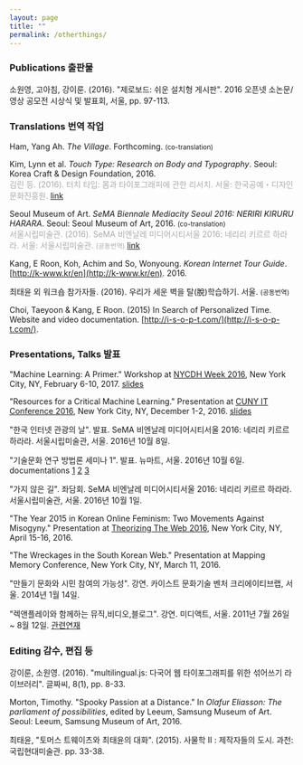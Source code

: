 ```yaml
---
layout: page
title: ""
permalink: /otherthings/
---
```


### Publications 출판물

소원영, 고아침, 강이룬. (2016). "제로보드: 쉬운 설치형 게시판". 2016 오픈넷 소논문/영상 공모전 시상식 및 발표회, 서울, pp. 97-113.

### Translations 번역 작업

<!-- ### Kang, E Roon & So, Wonyoung. _Seoul Libre Maps._ -->

Ham, Yang Ah. _The Village_. Forthcoming. <small>(co-translation)</small>

Kim, Lynn et al. _Touch Type: Research on Body and Typography_. Seoul: Korea Craft & Design Foundation, 2016.  
<span style="color: #aaa">김린 등. (2016). 터치 타입: 몸과 타이포그래피에 관한 리서치. 서울: 한국공예・디자인문화진흥원.</span> [link](https://www.facebook.com/typojanchi/posts/693653810813205)

Seoul Museum of Art. _SeMA Biennale Mediacity Seoul 2016: NERIRI KIRURU HARARA_. Seoul: Seoul Museum of Art, 2016. <small>(co-translation)</small>    
<span style="color: #aaa">서울시립미술관. (2016). SeMA 비엔날레 미디어시티서울 2016: 네리리 키르르 하라라. 서울: 서울시립미술관. <small>(공동번역)</small></span> [link](http://shop.thebooksociety.org/shop/goods/goods_view.php?goodsno=1219)

Kang, E Roon, Koh, Achim and So, Wonyoung. _Korean Internet Tour Guide_. [http://k-www.kr/en](http://k-www.kr/en). 2016.

최태윤 외 워크숍 참가자들. (2016). 우리가 세운 벽을 탈(脫)학습하기. 서울. <small>(공동번역)</small>

Choi, Taeyoon & Kang, E Roon. (2015) In Search of Personalized Time. Website and video documentation. [http://i-s-o-p-t.com/](http://i-s-o-p-t.com/).

### Presentations, Talks 발표

"Machine Learning: A Primer." Workshop at [NYCDH Week 2016](http://dhweek.nycdh.org/workshops/), New York City, NY, February 6-10, 2017. [slides](/assets/cunyitconference16_koh.pdf)

"Resources for a Critical Machine Learning." Presentation at [CUNY IT Conference 2016](http://www.centerdigitaled.com/events/CUNY-IT-Conference-2016.html), New York City, NY, December 1-2, 2016. [slides](/assets/feb8_nycdh_ml.pdf)

"한국 인터넷 관광의 날". 발표. SeMA 비엔날레 미디어시티서울 2016: 네리리 키르르 하라라. 서울시립미술관, 서울. 2016년 10월 8일. <!-- slides/talk -->

"기술문화 연구 방법론 세미나 1". 발표. 뉴마트, 서울. 2016년 10월 6일. documentations [1](http://bit.ly/2emXctG) [2](http://bit.ly/2dVtkVC) [3](http://bit.ly/2emVys3)

"가지 않은 길". 좌담회. SeMA 비엔날레 미디어시티서울 2016: 네리리 키르르 하라라. 서울시립미술관, 서울. 2016년 10월 1일. <!-- slides/talk -->

"The Year 2015 in Korean Online Feminism: Two Movements Against Misogyny." Presentation at [Theorizing The Web 2016](http://theorizingtheweb.tumblr.com/2016/program), New York City, NY, April 15-16, 2016. <!-- slides -->

"The Wreckages in the South Korean Web." Presentation at Mapping Memory Conference, New York City, NY, March 11, 2016.

"만들기 문화와 시민 참여의 가능성". 강연. 카이스트 문화기술 벤처 크리에이티브랩, 서울. 2014년 1월 14일. <!-- slides -->

"렉앤플레이와 함께하는 뮤직,비디오,블로그". 강연. 미디액트, 서울. 2011년 7월 26일 ~ 8월 12일. [관련연재](http://www.mediact.org/web/board/edu_news_view.php?code=Guide&mode=View&bbid=EDU_MOVIEMAKE&page=1&nums=19&sfl=&stx=&grp=)

### Editing 감수, 편집 등

강이룬, 소원영. (2016). "multilingual.js: 다국어 웹 타이포그래피를 위한 섞어쓰기 라이브러리". 글짜씨, 8(1), pp. 8-33. 

Morton, Timothy. "Spooky Passion at a Distance." In _Olafur Eliasson: The parliament of possibilities_, edited by Leeum, Samsung Museum of Art. Seoul: Leeum, Samsung Museum of Art, 2016.

최태윤, "토머스 트웨이츠와 최태윤의 대화". (2015). 사물학 II : 제작자들의 도시. 과천: 국립현대미술관. pp. 33-38.